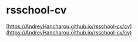 # rsschool-cv
[https://AndreyHancharou.github.io/rsschool-cv/cv](https://AndreyHancharou.github.io/rsschool-cv/cv)